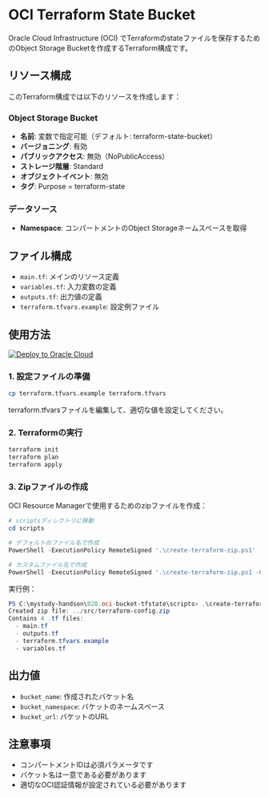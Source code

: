 # OCI Terraform State Bucket

Oracle Cloud Infrastructure (OCI) でTerraformのstateファイルを保存するためのObject Storage Bucketを作成するTerraform構成です。

## リソース構成

このTerraform構成では以下のリソースを作成します：

### Object Storage Bucket
- **名前**: 変数で指定可能（デフォルト: terraform-state-bucket）
- **バージョニング**: 有効
- **パブリックアクセス**: 無効（NoPublicAccess）
- **ストレージ階層**: Standard
- **オブジェクトイベント**: 無効
- **タグ**: Purpose = terraform-state

### データソース
- **Namespace**: コンパートメントのObject Storageネームスペースを取得

## ファイル構成

- `main.tf`: メインのリソース定義
- `variables.tf`: 入力変数の定義
- `outputs.tf`: 出力値の定義
- `terraform.tfvars.example`: 設定例ファイル

## 使用方法

[![Deploy to Oracle Cloud](https://oci-resourcemanager-plugin.plugins.oci.oraclecloud.com/latest/deploy-to-oracle-cloud.svg)](https://cloud.oracle.com/resourcemanager/stacks/create?zipUrl=https://github.com/kohei39san/mystudy-handson/raw/refs/heads/main/028.oci-bucket-tfstate/src/terraform-config.zip)

### 1. 設定ファイルの準備

```bash
cp terraform.tfvars.example terraform.tfvars
```

terraform.tfvarsファイルを編集して、適切な値を設定してください。

### 2. Terraformの実行

```bash
terraform init
terraform plan
terraform apply
```

### 3. Zipファイルの作成

OCI Resource Managerで使用するためのzipファイルを作成：

```powershell
# scriptsディレクトリに移動
cd scripts

# デフォルトのファイル名で作成
PowerShell -ExecutionPolicy RemoteSigned '.\create-terraform-zip.ps1'

# カスタムファイル名で作成
PowerShell -ExecutionPolicy RemoteSigned '.\create-terraform-zip.ps1 -OutputPath my-terraform-config.zip'
```

実行例：
```powershell
PS C:\mystudy-handson\028.oci-bucket-tfstate\scripts> .\create-terraform-zip.ps1
Created zip file: ../src/terraform-config.zip
Contains 4 .tf files:
  - main.tf
  - outputs.tf
  - terraform.tfvars.example
  - variables.tf
```

## 出力値

- `bucket_name`: 作成されたバケット名
- `bucket_namespace`: バケットのネームスペース
- `bucket_url`: バケットのURL

## 注意事項

- コンパートメントIDは必須パラメータです
- バケット名は一意である必要があります
- 適切なOCI認証情報が設定されている必要があります